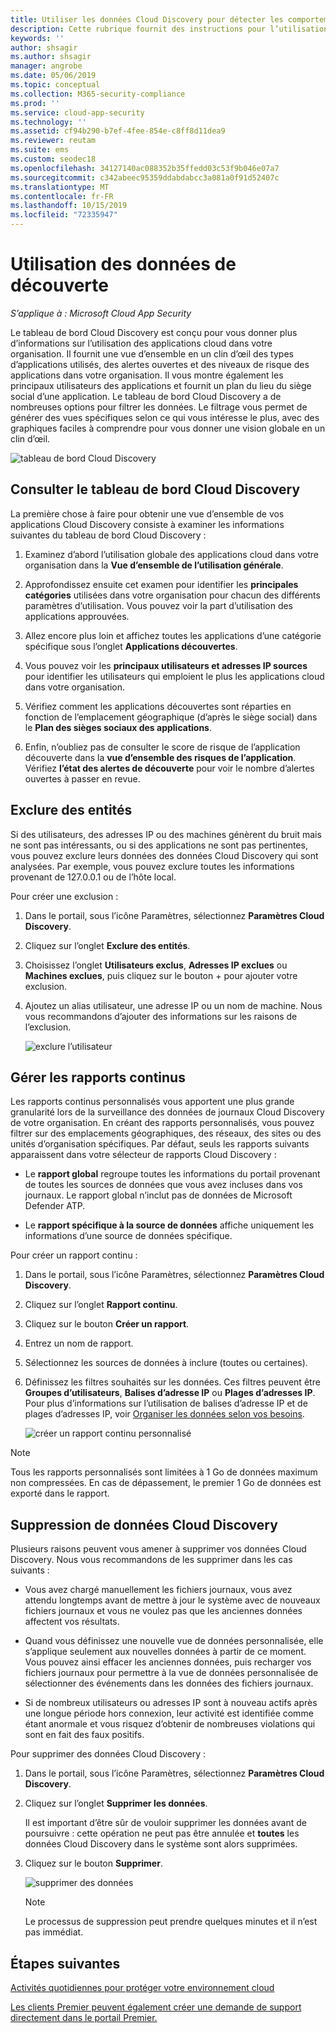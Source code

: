 ```yaml
---
title: Utiliser les données Cloud Discovery pour détecter les comportements à risques - Cloud App Security | Microsoft Docs
description: Cette rubrique fournit des instructions pour l’utilisation des données Cloud Discovery, notamment l’utilisation de l’indice de risque de l’application.
keywords: ''
author: shsagir
ms.author: shsagir
manager: angrobe
ms.date: 05/06/2019
ms.topic: conceptual
ms.collection: M365-security-compliance
ms.prod: ''
ms.service: cloud-app-security
ms.technology: ''
ms.assetid: cf94b290-b7ef-4fee-854e-c8ff8d11dea9
ms.reviewer: reutam
ms.suite: ems
ms.custom: seodec18
ms.openlocfilehash: 34127140ac088352b35ffedd03c53f9b046e07a7
ms.sourcegitcommit: c342abeec95359ddabdabcc3a081a0f91d52407c
ms.translationtype: MT
ms.contentlocale: fr-FR
ms.lasthandoff: 10/15/2019
ms.locfileid: "72335947"
---
```

# <a name="working-with-discovery-data"></a>Utilisation des données de découverte

*S’applique à : Microsoft Cloud App Security*

Le tableau de bord Cloud Discovery est conçu pour vous donner plus d’informations sur l’utilisation des applications cloud dans votre organisation. Il fournit une vue d’ensemble en un clin d’œil des types d’applications utilisés, des alertes ouvertes et des niveaux de risque des applications dans votre organisation. Il vous montre également les principaux utilisateurs des applications et fournit un plan du lieu du siège social d’une application. Le tableau de bord Cloud Discovery a de nombreuses options pour filtrer les données. Le filtrage vous permet de générer des vues spécifiques selon ce qui vous intéresse le plus, avec des graphiques faciles à comprendre pour vous donner une vision globale en un clin d’œil.

![tableau de bord Cloud Discovery](./media/cloud-discovery-dashboard.png)

## <a name="review-the-cloud-discovery-dashboard"></a>Consulter le tableau de bord Cloud Discovery

La première chose à faire pour obtenir une vue d’ensemble de vos applications Cloud Discovery consiste à examiner les informations suivantes du tableau de bord Cloud Discovery :
 
1. Examinez d’abord l’utilisation globale des applications cloud dans votre organisation dans la **Vue d’ensemble de l’utilisation générale**.

2. Approfondissez ensuite cet examen pour identifier les **principales catégories** utilisées dans votre organisation pour chacun des différents paramètres d’utilisation. Vous pouvez voir la part d’utilisation des applications approuvées.

3. Allez encore plus loin et affichez toutes les applications d’une catégorie spécifique sous l’onglet **Applications découvertes**.

4. Vous pouvez voir les **principaux utilisateurs et adresses IP sources** pour identifier les utilisateurs qui emploient le plus les applications cloud dans votre organisation.
5. Vérifiez comment les applications découvertes sont réparties en fonction de l’emplacement géographique (d’après le siège social) dans le **Plan des sièges sociaux des applications**.

6. Enfin, n’oubliez pas de consulter le score de risque de l’application découverte dans la **vue d’ensemble des risques de l’application**. Vérifiez **l’état des alertes de découverte** pour voir le nombre d’alertes ouvertes à passer en revue.

## <a name="exclude-entities"></a>Exclure des entités

Si des utilisateurs, des adresses IP ou des machines génèrent du bruit mais ne sont pas intéressants, ou si des applications ne sont pas pertinentes, vous pouvez exclure leurs données des données Cloud Discovery qui sont analysées. Par exemple, vous pouvez exclure toutes les informations provenant de 127.0.0.1 ou de l’hôte local.  
  
Pour créer une exclusion :  
  
1. Dans le portail, sous l’icône Paramètres, sélectionnez **Paramètres Cloud Discovery**.  
2. Cliquez sur l’onglet **Exclure des entités**.  
3. Choisissez l’onglet **Utilisateurs exclus**, **Adresses IP exclues** ou **Machines exclues**, puis cliquez sur le bouton + pour ajouter votre exclusion.
4. Ajoutez un alias utilisateur, une adresse IP ou un nom de machine. Nous vous recommandons d’ajouter des informations sur les raisons de l’exclusion.
  
     ![exclure l’utilisateur](./media/exclude-user.png "exclure l’utilisateur")  

## <a name="manage-continuous-reports"></a>Gérer les rapports continus

Les rapports continus personnalisés vous apportent une plus grande granularité lors de la surveillance des données de journaux Cloud Discovery de votre organisation. En créant des rapports personnalisés, vous pouvez filtrer sur des emplacements géographiques, des réseaux, des sites ou des unités d’organisation spécifiques. Par défaut, seuls les rapports suivants apparaissent dans votre sélecteur de rapports Cloud Discovery :  
  
- Le **rapport global** regroupe toutes les informations du portail provenant de toutes les sources de données que vous avez incluses dans vos journaux.  Le rapport global n’inclut pas de données de Microsoft Defender ATP.
  
- Le **rapport spécifique à la source de données** affiche uniquement les informations d’une source de données spécifique.  
  
Pour créer un rapport continu :  
  
1. Dans le portail, sous l’icône Paramètres, sélectionnez **Paramètres Cloud Discovery**.  
  
2. Cliquez sur l’onglet **Rapport continu**.  
  
3. Cliquez sur le bouton **Créer un rapport**.  
  
4. Entrez un nom de rapport.  
  
5. Sélectionnez les sources de données à inclure (toutes ou certaines).  
  
6. Définissez les filtres souhaités sur les données. Ces filtres peuvent être **Groupes d’utilisateurs**, **Balises d’adresse IP** ou **Plages d’adresses IP**. Pour plus d’informations sur l’utilisation de balises d’adresse IP et de plages d’adresses IP, voir [Organiser les données selon vos besoins](ip-tags.md).  
  
    ![créer un rapport continu personnalisé](./media/create-custom-continuous-report.png) 

> [!NOTE]
> Tous les rapports personnalisés sont limitées à 1 Go de données maximum non compressées. En cas de dépassement, le premier 1 Go de données est exporté dans le rapport.

## <a name="deleting-cloud-discovery-data"></a>Suppression de données Cloud Discovery

Plusieurs raisons peuvent vous amener à supprimer vos données Cloud Discovery. Nous vous recommandons de les supprimer dans les cas suivants :  
  
- Vous avez chargé manuellement les fichiers journaux, vous avez attendu longtemps avant de mettre à jour le système avec de nouveaux fichiers journaux et vous ne voulez pas que les anciennes données affectent vos résultats.  
  
- Quand vous définissez une nouvelle vue de données personnalisée, elle s’applique seulement aux nouvelles données à partir de ce moment. Vous pouvez ainsi effacer les anciennes données, puis recharger vos fichiers journaux pour permettre à la vue de données personnalisée de sélectionner des événements dans les données des fichiers journaux.  
  
- Si de nombreux utilisateurs ou adresses IP sont à nouveau actifs après une longue période hors connexion, leur activité est identifiée comme étant anormale et vous risquez d’obtenir de nombreuses violations qui sont en fait des faux positifs.  
  
Pour supprimer des données Cloud Discovery :  
  
1. Dans le portail, sous l’icône Paramètres, sélectionnez **Paramètres Cloud Discovery**.  
  
2. Cliquez sur l’onglet **Supprimer les données**.  
  
    Il est important d’être sûr de vouloir supprimer les données avant de poursuivre : cette opération ne peut pas être annulée et **toutes** les données Cloud Discovery dans le système sont alors supprimées.  
  
3. Cliquez sur le bouton **Supprimer**.  
  
    ![supprimer des données](./media/delete-data.png "supprimer des données")  
  
   > [!NOTE]  
   >  Le processus de suppression peut prendre quelques minutes et il n’est pas immédiat.


 
## <a name="next-steps"></a>Étapes suivantes

[Activités quotidiennes pour protéger votre environnement cloud](daily-activities-to-protect-your-cloud-environment.md)   

[Les clients Premier peuvent également créer une demande de support directement dans le portail Premier.](https://premier.microsoft.com/)  
  
  
